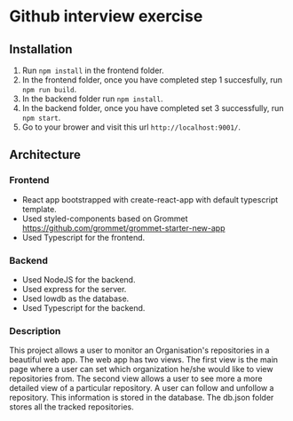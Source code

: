 # Github interview exercise

## Installation

1. Run `npm install` in the frontend folder.
2. In the frontend folder, once you have completed step 1 succesfully, run `npm run build`.
3. In the backend folder run `npm install`.
4. In the backend folder, once you have completed set 3 successfully, run `npm start`.
5. Go to your brower and visit this url `http://localhost:9001/`.

## Architecture

### Frontend

-   React app bootstrapped with create-react-app with default typescript template.
-   Used styled-components based on Grommet https://github.com/grommet/grommet-starter-new-app
-   Used Typescript for the frontend.

### Backend

-   Used NodeJS for the backend.
-   Used express for the server.
-   Used lowdb as the database.
-   Used Typescript for the backend.

### Description

This project allows a user to monitor an Organisation's repositories in a beautiful web app.
The web app has two views. The first view is the main page where a user can set which
organization he/she would like to view repositories from. The second view allows a user to
see more a more detailed view of a particular repository. A user can follow and unfollow
a repository. This information is stored in the database. The db.json folder stores all the
tracked repositories.
